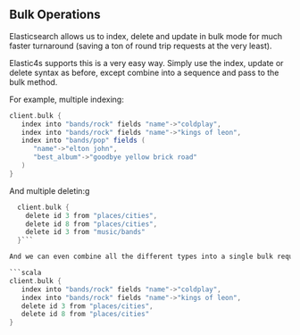 ## Bulk Operations

Elasticsearch allows us to index, delete and update in bulk mode for much faster turnaround
(saving a ton of round trip requests at the very least).

Elastic4s supports this is a very easy way. Simply use the index, update or
delete syntax as before, except combine into a sequence and pass to the bulk method.

For example, multiple indexing:

```scala
client.bulk {
   index into "bands/rock" fields "name"->"coldplay",
   index into "bands/rock" fields "name"->"kings of leon",
   index into "bands/pop" fields (
      "name"->"elton john",
      "best_album"->"goodbye yellow brick road"
   )
}
```

And multiple deletin:g

```scala
  client.bulk {
    delete id 3 from "places/cities",
    delete id 8 from "places/cities",
    delete id 3 from "music/bands"
  }```

And we can even combine all the different types into a single bulk request:

```scala
client.bulk {
   index into "bands/rock" fields "name"->"coldplay",
   index into "bands/rock" fields "name"->"kings of leon",
   delete id 3 from "places/cities",
   delete id 8 from "places/cities"
}
```